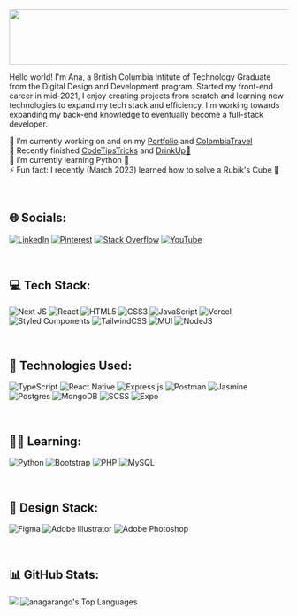<img src='https://user-images.githubusercontent.com/91710569/226823489-aa70ef9e-c511-4e1f-b343-ee8957893e7e.gif' height='100' width='650'>

Hello world! I'm Ana, a British Columbia Intitute of Technology Graduate from the Digital Design and Development program. Started my front-end career in mid-2021, I enjoy creating projects from scratch and learning new technologies to expand my tech stack and efficiency. I'm working towards expanding my back-end knowledge to eventually become a full-stack developer.
</br>

🔭 I’m currently working on and on my [Portfolio](https://anagarango.starbooks.ca/) and [ColombiaTravel](https://github.com/anagarango/ColombiaTravel)
<br>
👀 Recently finished [CodeTipsTricks](https://code-tips-tricks.vercel.app/) and [DrinkUp🍹](https://drinkup.vercel.app/)
<br>
🌱 I’m currently learning Python 🐍
<br>
⚡ Fun fact: I recently (March 2023) learned how to solve a Rubik's Cube 🧊

</br>

## 🌐 Socials:
[![LinkedIn](https://img.shields.io/badge/LinkedIn-%230077B5.svg?logo=linkedin&logoColor=white)](https://linkedin.com/in/ana-arango-08592122a) [![Pinterest](https://img.shields.io/badge/Pinterest-%23E60023.svg?logo=Pinterest&logoColor=white)](https://pinterest.com/snoopygoldberg94) [![Stack Overflow](https://img.shields.io/badge/-Stackoverflow-FE7A16?logo=stack-overflow&logoColor=white)](https://stackoverflow.com/users/20517462) [![YouTube](https://img.shields.io/badge/YouTube-%23FF0000.svg?logo=YouTube&logoColor=white)](https://youtube.com/@anaarango2757) 

<br />

## 💻 Tech Stack:
![Next JS](https://img.shields.io/badge/Next-black?style=for-the-badge&logo=next.js&logoColor=white) ![React](https://img.shields.io/badge/react-%2320232a.svg?style=for-the-badge&logo=react&logoColor=%2361DAFB) ![HTML5](https://img.shields.io/badge/html5-%23E34F26.svg?style=for-the-badge&logo=html5&logoColor=white) ![CSS3](https://img.shields.io/badge/css3-%231572B6.svg?style=for-the-badge&logo=css3&logoColor=white) ![JavaScript](https://img.shields.io/badge/javascript-%23323330.svg?style=for-the-badge&logo=javascript&logoColor=%23F7DF1E)  ![Vercel](https://img.shields.io/badge/vercel-%23000000.svg?style=for-the-badge&logo=vercel&logoColor=white) ![Styled Components](https://img.shields.io/badge/styled--components-DB7093?style=for-the-badge&logo=styled-components&logoColor=white) ![TailwindCSS](https://img.shields.io/badge/tailwindcss-%2338B2AC.svg?style=for-the-badge&logo=tailwind-css&logoColor=white) ![MUI](https://img.shields.io/badge/MUI-%230081CB.svg?style=for-the-badge&logo=material-ui&logoColor=white) ![NodeJS](https://img.shields.io/badge/node.js-6DA55F?style=for-the-badge&logo=node.js&logoColor=white)

<br />

## 🦄 Technologies Used:
![TypeScript](https://img.shields.io/badge/typescript-%23007ACC.svg?style=for-the-badge&logo=typescript&logoColor=white) ![React Native](https://img.shields.io/badge/react_native-%2320232a.svg?style=for-the-badge&logo=react&logoColor=%2361DAFB) ![Express.js](https://img.shields.io/badge/express.js-%23404d59.svg?style=for-the-badge&logo=express&logoColor=%2361DAFB) ![Postman](https://img.shields.io/badge/Postman-FF6C37?style=for-the-badge&logo=postman&logoColor=white) ![Jasmine](https://img.shields.io/badge/jasmine-%238A4182.svg?style=for-the-badge&logo=jasmine&logoColor=white) ![Postgres](https://img.shields.io/badge/postgres-%23316192.svg?style=for-the-badge&logo=postgresql&logoColor=white) ![MongoDB](https://img.shields.io/badge/MongoDB-%234ea94b.svg?style=for-the-badge&logo=mongodb&logoColor=white)  ![SCSS](https://img.shields.io/badge/SASS-hotpink.svg?style=for-the-badge&logo=SASS&logoColor=white) ![Expo](https://img.shields.io/badge/expo-1C1E24?style=for-the-badge&logo=expo&logoColor=#D04A37)

<br />

## 🤹‍♀️ Learning:
![Python](https://img.shields.io/badge/python-3670A0?style=for-the-badge&logo=python&logoColor=ffdd54) ![Bootstrap](https://img.shields.io/badge/bootstrap-%23563D7C.svg?style=for-the-badge&logo=bootstrap&logoColor=white) ![PHP](https://img.shields.io/badge/php-%23777BB4.svg?style=for-the-badge&logo=php&logoColor=white) ![MySQL](https://img.shields.io/badge/mysql-%2300f.svg?style=for-the-badge&logo=mysql&logoColor=white)

<br />

## 🎨 Design Stack:
![Figma](https://img.shields.io/badge/figma-%23F24E1E.svg?style=for-the-badge&logo=figma&logoColor=white) ![Adobe Illustrator](https://img.shields.io/badge/adobeillustrator-%23FF9A00.svg?style=for-the-badge&logo=adobeillustrator&logoColor=white) ![Adobe Photoshop](https://img.shields.io/badge/adobephotoshop-%2331A8FF.svg?style=for-the-badge&logo=adobephotoshop&logoColor=white)

<br />

## 📊 GitHub Stats:
<!-- ![anagarango's Stats](https://github-readme-stats.vercel.app/api?username=anagarango&theme=shades-of-purple&show_icons=true&hide_border=true&count_private=true) -->
![](https://github-readme-stats.vercel.app/api?username=anagarango&theme=shades-of-purple&hide_border=true&include_all_commits=true&count_private=true)
![anagarango's Top Languages](https://github-readme-stats.vercel.app/api/top-langs/?username=anagarango&theme=shades-of-purple&show_icons=true&hide_border=true&layout=compact)

<!-- Proudly created with GPRM ( https://gprm.itsvg.in ) -->
